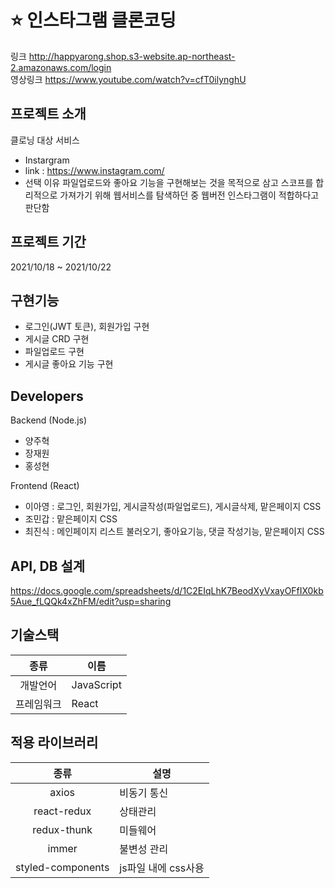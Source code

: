 #  :star: 인스타그램 클론코딩
링크 http://happyarong.shop.s3-website.ap-northeast-2.amazonaws.com/login  
영상링크 https://www.youtube.com/watch?v=cfT0ilynghU

## 프로젝트 소개
클로닝 대상 서비스
- Instargram
- link : https://www.instagram.com/
- 선택 이유 파일업로드와 좋아요 기능을 구현해보는 것을 목적으로 삼고 스코프를 합리적으로 가져가기 위해 웹서비스를 탐색하던 중 웹버전 인스타그램이 적합하다고 판단함

## 프로젝트 기간
2021/10/18 ~ 2021/10/22

## 구현기능
- 로그인(JWT 토큰), 회원가입 구현
- 게시글 CRD 구현
- 파일업로드 구현
- 게시글 좋아요 기능 구현

## Developers
Backend (Node.js)  
- 양주혁
- 장재원
- 홍성현  

Frontend (React)
- 이아영 : 로그인, 회원가입, 게시글작성(파일업로드), 게시글삭제, 맡은페이지 CSS
- 조민갑 : 맡은페이지 CSS
- 최진식 : 메인페이지 리스트 불러오기, 좋아요기능, 댓글 작성기능, 맡은페이지 CSS

## API, DB 설계
https://docs.google.com/spreadsheets/d/1C2EIqLhK7BeodXyVxayOFfIX0kb5Aue_fLQQk4xZhFM/edit?usp=sharing

## 기술스택
종류 | 이름 
:---:|---
개발언어 | JavaScript 
프레임워크 | React 


## 적용 라이브러리
종류 | 설명 
:---:|---
axios | 비동기 통신 
react-redux | 상태관리 
redux-thunk | 미들웨어 
immer | 불변성 관리 
styled-components | js파일 내에 css사용
